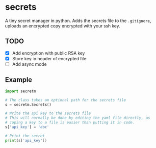 # secrets
A tiny secret manager in python. Adds the secrets file to the `.gitignore`, uploads an encrypted copy encrypted
with your ssh key.


## TODO
- [x] Add encryption with public RSA key
- [x] Store key in header of encrypted file
- [ ] Add async mode

## Example
```python
import secretm

# The class takes an optional path for the secrets file
s = secretm.Secrets()

# Write the api key to the secrets file
# This will normally be done by editing the yaml file directly, as
# coping a key to a file is easier than putting it in code.
s['api_key'] = 'abc'

# Print the secret
print(s['api_key'])
```
